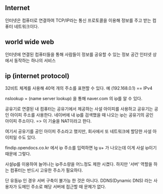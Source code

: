 ## Internet ##
인터넷은 컴퓨터로 연결하여 TCP/IP라는 통신 프로토콜을 이용해 정보를 주고 받는 컴퓨터 네트워크이다.

## world wide web ##
인터넷에 연결된 컴퓨터들을 통해 사람들이 정보를 공유할 수 있는 정보 공간 인터넷 상에서 동작하는 하나의 서비스

## ip (internet protocol) ##
 32비트 체계를 사용해 40억 개의 주소를 표현할 수 있다. 예 (192.168.0.1)   == IPv4

 nslookup = (name server lookup) 을 통해 naver.com 의 ip를 알 수 있다.

공유기로 연결된 내 컴퓨터는 공유기에서 제공하는 사설 아이피를 사용하고 
공유기는 공인 아이피 주소를 사용한다.
네이버에 내 ip를 검색했을 때 나오는 ip는 공유기의 공인 아이피 주소이다. => 이 기술을 NAT이라고 한다.

여기서 공유기를 공인 아이피 주소라고 했지만, 회사에서 또 네트워크에 할당한 사설 아이피일 수도 있다.

findip.opendocs.co.kr 에서 ip 주소를 입력하면 lg u+ 가 나오는데 이게 사설 ip이기 때문에 그렇다.

사설ip를 이용하여 늘어나는 ip주소량을 어느정도 제한 시켰다. 하지만 '서버' 역할을 하는
컴퓨터는 반드시 고유한 주소가 필요하다.

단 유동ip 인 경우 서버 구축이 불가능 한 것은 아니다. DDNS(Dynamic DNS) 라는 사용자가 도메인 주소로 해당 서버에
접근할 때 문제가 없다.

